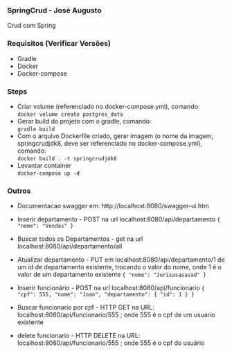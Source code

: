 ### SpringCrud - José Augusto
Crud com Spring
### Requisitos (Verificar Versões)
- Gradle 
- Docker
- Docker-compose

### Steps
- Criar volume (referenciado no docker-compose.yml), comando: <br> 
`docker volume create postgres_data`
- Gerar build do projeto com o gradle, comando: <br>
`gradle build`
- Com o arquivo Dockerfile criado, gerar imagem (o nome da imagem, springcrudjdk8, deve ser referenciado no docker-compose.yml), comando: <br>
`docker build . -t springcrudjdk8`
- Levantar container <br>
`docker-compose up -d`

### Outros
- Documentacao swagger em: http://localhost:8080/swagger-ui.htm
- Inserir departamento - POST na url localhost:8080/api/departamento
`{
"nome": "Vendas"
}`

- Buscar todos os Departamentos - get na url localhost:8080/api/departamento/all

- Atualizar departamento - PUT em localhost:8080/api/departamento/1 de um id de departamento existente, trocando o valor do nome, onde 1 é o valor de um departamento existente 
`{
	"nome": "Jurisasasasad"
}` 

- Inserir funcionário - POST na url localhost:8080/api/funcionario
`{
	"cpf": 555,
	"nome": "Joao",
	"departamento": {
		"id": 1
	}
}`

- Buscar funcionario por cpf - HTTP GET na URL: localhost:8080/api/funcionario/555  ; onde 555 é o cpf de um usuario existente
  
- delete funcionario - HTTP DELETE na URL: localhost:8080/api/funcionario/555  ; onde 555 é o cpf do usuário
